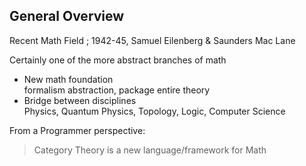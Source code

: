 General Overview
----------------

Recent Math Field ; 1942-45, Samuel Eilenberg &amp; Saunders Mac Lane

Certainly one of the more abstract branches of math

- New math foundation  
	formalism abstraction, package entire theory
- Bridge between disciplines  
	Physics, Quantum Physics, Topology, Logic, Computer Science

From a Programmer perspective:

> Category Theory is a new language/framework for Math
